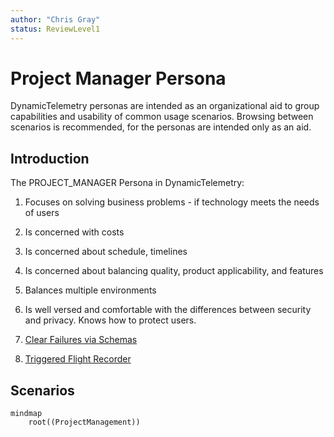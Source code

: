 ```yaml
---
author: "Chris Gray"
status: ReviewLevel1
---
```


# Project Manager Persona

DynamicTelemetry personas are intended as an organizational aid to group
capabilities and usability of common usage scenarios. Browsing between scenarios
is recommended, for the personas are intended only as an aid.

## Introduction

The PROJECT_MANAGER Persona in DynamicTelemetry:

1. Focuses on solving business problems - if technology meets the needs of users

1. Is concerned with costs

1. Is concerned about schedule, timelines

1. Is concerned about balancing quality, product applicability, and features

1. Balances multiple environments

1. Is well versed and comfortable with the differences between security and
   privacy. Knows how to protect users.

1. [Clear Failures via Schemas](./PositionPaper.ClearFailuresViaSchema.document.md)

1. [Triggered Flight Recorder](./PositionPaper.TriggeredCollections.document.md)

## Scenarios

```mermaid
mindmap
    root((ProjectManagement))
```
